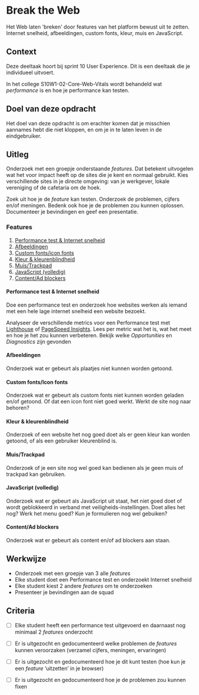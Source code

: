
# Break the Web

Het Web laten 'breken' door features van het platform bewust uit te zetten. Internet snelheid, afbeeldingen, custom fonts, kleur, muis en JavaScript.

## Context

Deze deeltaak hoort bij sprint 10 User Experience. Dit is een deeltaak die je individueel uitvoert.

In het college S10W1-02-Core-Web-Vitals wordt behandeld wat _performance_ is en hoe je performance kan testen.



## Doel van deze opdracht

Het doel van deze opdracht is om erachter komen dat je misschien aannames hebt die niet kloppen, en om je in te laten leven in de eindgebruiker.


## Uitleg

Onderzoek met een groepje onderstaande _features_. Dat betekent uitvogelen wat het voor impact heeft op de sites die je kent en normaal gebruikt. Kies verschillende sites in je directe omgeving: van je werkgever, lokale vereniging of de cafetaria om de hoek. 

Zoek uit hoe je de _feature_ kan testen. Onderzoek de problemen, cijfers en/of meningen. Bedenk ook hoe je de problemen zou kunnen oplossen. Documenteer je bevindingen en geef een presentatie.


### Features

1. [Performance test & Internet snelheid](#performance-test---internet-snelheid)
2. [Afbeeldingen](#afbeeldingen)
3. [Custom fonts/icon fonts](#custom-fontsicon-fonts)
4. [Kleur & kleurenblindheid](#kleur--kleurenblindheid)
5. [Muis/Trackpad](#muistrackpad)
6. [JavaScript (volledig)](#javascript-volledig)
7. [Content/Ad blockers](#contentad-blockers)

#### Performance test & Internet snelheid
Doe een performance test en onderzoek hoe websites werken als iemand met een hele lage internet snelheid een website bezoekt. 

Analyseer de verschillende metrics voor een Performance test met [Lighthouse](https://developer.chrome.com/docs/lighthouse) of [PageSpeed Insights](https://pagespeed.web.dev). Lees per metric wat het is, wat het meet en hoe je het zou kunnen verbeteren. Bekijk welke _Opportunities_ en _Diagnostics_ zijn gevonden

#### Afbeeldingen
Onderzoek wat er gebeurt als plaatjes niet kunnen worden getoond. 

#### Custom fonts/Icon fonts
Onderzoek wat er gebeurt als custom fonts niet kunnen worden geladen en/of getoond. Of dat een icon font niet goed werkt. Werkt de site nog naar behoren?

#### Kleur & kleurenblindheid
Onderzoek of een website het nog goed doet als er geen kleur kan worden getoond, of als een gebruiker kleurenblind is. 

#### Muis/Trackpad
Onderzoek of je een site nog wel goed kan bedienen als je geen muis of trackpad kan gebruiken.

#### JavaScript (volledig)
Onderzoek wat er gebeurt als JavaScript uit staat, het niet goed doet of wordt geblokkeerd in verband met veiligheids-instellingen. Doet alles het nog? Werk het menu goed? Kun je formulieren nog wel gebuiken?

#### Content/Ad blockers
Onderzoek wat er gebeurt als content en/of ad blockers aan staan. 


## Werkwijze

- Onderzoek met een groepje van 3 alle _features_
- Elke student doet een Performance test en onderzoekt Internet snelheid
- Elke student kiest 2 andere _features_ om te onderzoeken
- Presenteer je bevindingen aan de squad


## Criteria

- [ ] Elke student heeft een performance test uitgevoerd en daarnaast nog minimaal 2 _features_ onderzocht
- [ ] Er is uitgezocht en gedocumenteerd welke problemen de _features_ kunnen veroorzaken (verzamel cijfers, meningen, ervaringen)
- [ ] Er is uitgezocht en gedocumenteerd hoe je dit kunt testen (hoe kun je een _feature_ ‘uitzetten’ in je browser)
- [ ] Er is uitgezocht en gedocumenteerd hoe je de problemen zou kunnen fixen




